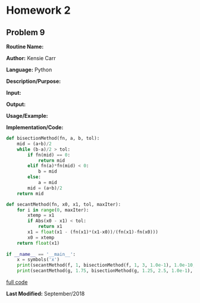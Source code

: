 # Homework 2

## Problem 9

**Routine Name:**           

**Author:** Kensie Carr

**Language:** Python

**Description/Purpose:** 

**Input:**

**Output:** 

**Usage/Example:**

**Implementation/Code:** 
```python
def bisectionMethod(fn, a, b, tol):
    mid = (a+b)/2
    while (b-a)/2 > tol:
        if fn(mid) == 0:
            return mid
        elif fn(a)*fn(mid) < 0:
            b = mid
        else:
            a = mid
        mid = (a+b)/2
    return mid

def secantMethod(fn, x0, x1, tol, maxIter):
    for i in range(0, maxIter):
        xtemp = x1
        if Abs(x0 - x1) < tol:
            return x1
        x1 = float(x1 - (fn(x1)*(x1-x0))/(fn(x1)-fn(x0)))
        x0 = xtemp
    return float(x1)
    
if __name__ == '__main__':
    x = symbols('x')
    print(secantMethod(f, 1, bisectionMethod(f, 1, 3, 1.0e-1), 1.0e-10, 100))
    print(secantMethod(g, 1.75, bisectionMethod(g, 1.25, 2.5, 1.0e-1), 1.0e-10,100))
```
[full code](https://KensieCarr.github.io/Math-4610/Homework2/Problem9.py)

**Last Modified:** September/2018
